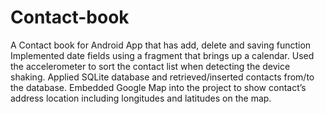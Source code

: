 # Contact-book
A Contact book for Android App that has add, delete and saving function
Implemented date fields using a fragment that brings up a calendar.
Used the accelerometer to sort the contact list when detecting the device shaking.
Applied SQLite database and retrieved/inserted contacts from/to the database.
Embedded Google Map into the project to show contact’s address location including longitudes and latitudes on
the map.
